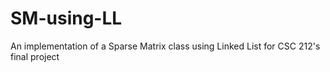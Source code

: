 # SM-using-LL
An implementation of a Sparse Matrix class using Linked List for CSC 212's final project
